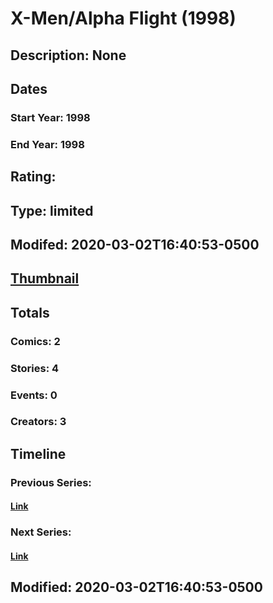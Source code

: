 # X-Men/Alpha Flight (1998)
## Description: None
## Dates
### Start Year: 1998
### End Year: 1998
## Rating: 
## Type: limited
## Modifed: 2020-03-02T16:40:53-0500
## [Thumbnail](http://i.annihil.us/u/prod/marvel/i/mg/7/70/5a849ef7e5906.jpg)
## Totals
### Comics: 2
### Stories: 4
### Events: 0
### Creators: 3
## Timeline
### Previous Series: 
#### [Link]()
### Next Series: 
#### [Link]()
## Modified: 2020-03-02T16:40:53-0500